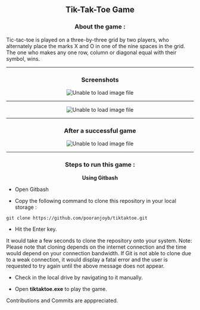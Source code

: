 <h2 align="center">
  Tik-Tak-Toe Game
  </h2>
 
 <div>
 <div align="center">
      
 ### About the game : 
   
</div>
 
Tic-tac-toe is played on a three-by-three grid by two players, who alternately place the marks X and O in one of the nine spaces in the grid.  The one who makes any one row, column or diagonal equal with their symbol, wins.

---

<div align="center">
  
### Screenshots
  
  </div>
  
  <div align="center">
  
![Unable to load image file](https://github.com/pooranjoyb/tiktaktoe/blob/master/screenshots/welcome_screen.jpg?raw=true)
  
  ---
  
![Unable to load image file](https://github.com/pooranjoyb/tiktaktoe/blob/master/screenshots/game-map.jpg?raw=true)

---
  
### After a successful game
    
  
  ![Unable to load image file](https://github.com/pooranjoyb/tiktaktoe/blob/master/screenshots/win.jpg?raw=true)
  
  ---
  
  </div>
  
   <div align="center">
     
### Steps to run this game :

**Using Gitbash**
     
  </div>
  
- Open Gitbash 
  
- Copy the following command to clone this repository in your local storage :

```
git clone https://github.com/pooranjoyb/tiktaktoe.git
```

- Hit the Enter key.

It would take a few seconds to clone the repository onto your system. Note: Please note that cloning depends on the internet connection and the time would depend on your connection bandwidth. If Git is not able to clone due to a weak connection, it would display a fatal error and the user is requested to try again until the above message does not appear.

- Check in the local drive by navigating to it manually.

- Open **tiktaktoe.exe** to play the game.

Contributions and Commits are apppreciated.
